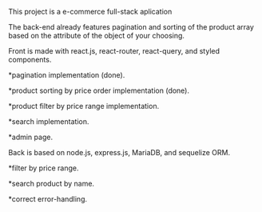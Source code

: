 This project is a e-commerce full-stack aplication 

The back-end already features pagination and sorting of the product array based on the attribute of the object of your choosing. 

Front is made with react.js, react-router, react-query, and styled components.

  *pagination implementation (done).
  
  *product sorting by price order implementation (done).
  
  *product filter by price range implementation.
  
  *search implementation.
  
  *admin page.
  
  

Back is based on node.js, express.js, MariaDB, and sequelize ORM.

  *filter by price range.
  
  *search product by name.
  
  *correct error-handling.

